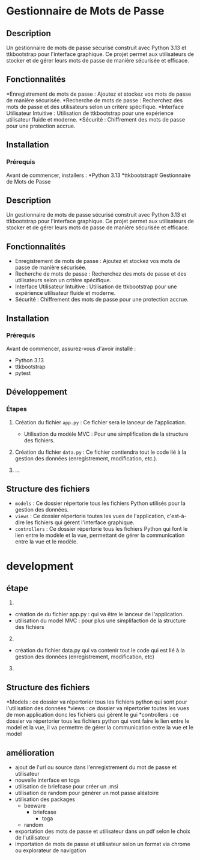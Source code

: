# Gestionnaire de Mots de Passe

## Description

Un gestionnaire de mots de passe sécurisé construit avec Python 3.13 et ttkbootstrap pour l'interface graphique. Ce projet permet aux utilisateurs de stocker et de gérer leurs mots de passe de manière sécurisée et efficace.

## Fonctionnalités

*Enregistrement de mots de passe : Ajoutez et stockez vos mots de passe de manière sécurisée.
*Recherche de mots de passe : Recherchez des mots de passe et des utilisateurs selon un critère spécifique.
*Interface Utilisateur Intuitive : Utilisation de ttkbootstrap pour une expérience utilisateur fluide et moderne.
*Sécurité : Chiffrement des mots de passe pour une protection accrue.

## Installation

### Prérequis

Avant de commencer, installers :
*Python 3.13
*ttkbootstrap# Gestionnaire de Mots de Passe

## Description

Un gestionnaire de mots de passe sécurisé construit avec Python 3.13 et ttkbootstrap pour l'interface graphique. Ce projet permet aux utilisateurs de stocker et de gérer leurs mots de passe de manière sécurisée et efficace.

## Fonctionnalités

- Enregistrement de mots de passe : Ajoutez et stockez vos mots de passe de manière sécurisée.
- Recherche de mots de passe : Recherchez des mots de passe et des utilisateurs selon un critère spécifique.
- Interface Utilisateur Intuitive : Utilisation de ttkbootstrap pour une expérience utilisateur fluide et moderne.
- Sécurité : Chiffrement des mots de passe pour une protection accrue.

## Installation

### Prérequis

Avant de commencer, assurez-vous d'avoir installé :
- Python 3.13
- ttkbootstrap
- pytest

## Développement

### Étapes

1. Création du fichier `app.py` : Ce fichier sera le lanceur de l'application.
   - Utilisation du modèle MVC : Pour une simplification de la structure des fichiers.

2. Création du fichier `data.py` : Ce fichier contiendra tout le code lié à la gestion des données (enregistrement, modification, etc.).

3. ...

## Structure des fichiers

- `models` : Ce dossier répertorie tous les fichiers Python utilisés pour la gestion des données.
- `views` : Ce dossier répertorie toutes les vues de l'application, c'est-à-dire les fichiers qui gèrent l'interface graphique.
- `controllers` : Ce dossier répertorie tous les fichiers Python qui font le lien entre le modèle et la vue, permettant de gérer la communication entre la vue et le modèle.


# development
## étape
1)
* création de du fichier app.py : qui va être le lanceur de l'application.
* utilisation du model MVC : pour plus une simplifaction de la structure des fichiers
2)
* création du fichier data.py qui va contenir tout le code qui est lié à la gestion des données (enregistrement, modification, etc)
3)

## Structure des fichiers
*Models : ce dossier va répertorier tous les fichiers python qui sont pour l'utilisation des données
*views : ce dossier va répertorier toutes les vues de mon application donc les fichiers qui gèrent le gui
*controllers : ce dossier va répertorier tous les fichiers python qui vont faire le lien entre le model et la vue, il va permettre de gérer la communication entre la vue et le model

## amélioration
* ajout de l'url ou source dans l'enregistrement du mot de passe et utilisateur
* nouvelle interface en toga
* utilisation de briefcase pour créer un .msi
* utilisation de random pour générer un mot passe aléatoire 
* utilisation des packages
  - beeware
    - briefcase
      - toga
  - random
* exportation des mots de passe et utilisateur dans un pdf selon le choix de l'utilisateur
* importation de mots de passe et utilisateur selon un format via chrome ou explorateur de navigation